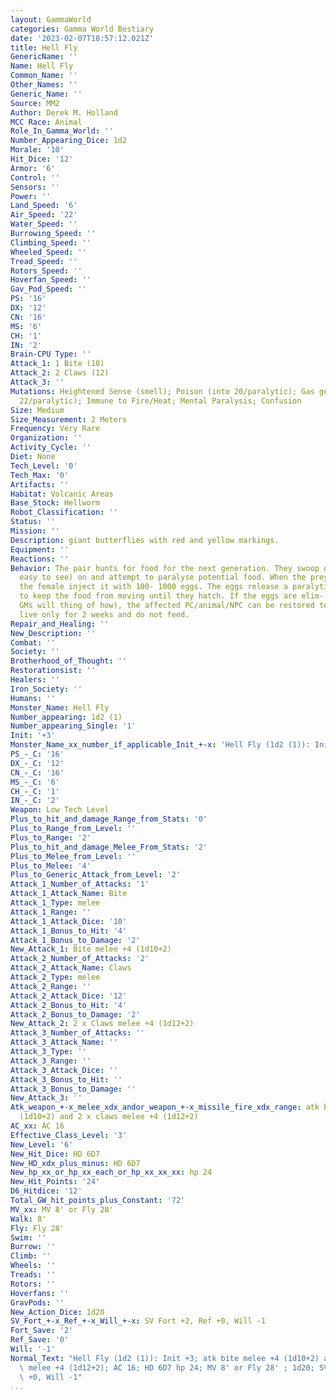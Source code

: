 ```yaml
---
layout: GammaWorld
categories: Gamma World Bestiary
date: '2023-02-07T18:57:12.021Z'
title: Hell Fly
GenericName: ''
Name: Hell Fly
Common_Name: ''
Other_Names: ''
Generic_Name: ''
Source: MM2
Author: Derek M. Holland
MCC Race: Animal
Role_In_Gamma_World: ''
Number_Appearing_Dice: 1d2
Morale: '10'
Hit_Dice: '12'
Armor: '6'
Control: ''
Sensors: ''
Power: ''
Land_Speed: '6'
Air_Speed: '22'
Water_Speed: ''
Burrowing_Speed: ''
Climbing_Speed: ''
Wheeled_Speed: ''
Tread_Speed: ''
Rotors_Speed: ''
Hoverfan_Speed: ''
Gav_Pod_Speed: ''
PS: '16'
DX: '12'
CN: '16'
MS: '6'
CH: '1'
IN: '2'
Brain-CPU Type: ''
Attack_1: 1 Bite (10)
Attack_2: 2 Claws (12)
Attack_3: ''
Mutations: Heightened Sense (smell); Poison (into 20/paralytic); Gas generation (into
  22/paralytic); Immune to Fire/Heat; Mental Paralysis; Confusion
Size: Medium
Size_Measurement: 2 Meters
Frequency: Very Rare
Organization: ''
Activity_Cycle: ''
Diet: None
Tech_Level: '0'
Tech_Max: '0'
Artifacts: ''
Habitat: Volcanic Areas
Base_Stock: Hellworm
Robot_Classification: ''
Status: ''
Mission: ''
Description: giant butterflies with red and yellow markings.
Equipment: ''
Reactions: ''
Behavior: The pair hunts for food for the next generation. They swoop down (and are
  easy to see) on and attempt to paralyse potential food. When the prey is paralysed,
  the female inject it with 100- 1000 eggs. The eggs release a paralytic compound
  to keep the food from moving until they hatch. If the eggs are elim- inated (inventive
  GMs will thing of how), the affected PC/animal/NPC can be restored to normal. Hellflies
  live only for 2 weeks and do not feed.
Repair_and_Healing: ''
New_Description: ''
Combat: ''
Society: ''
Brotherhood_of_Thought: ''
Restorationsist: ''
Healers: ''
Iron_Society: ''
Humans: ''
Monster_Name: Hell Fly
Number_appearing: 1d2 (1)
Number_appearing_Single: '1'
Init: '+3'
Monster_Name_xx_number_if_applicable_Init_+-x: 'Hell Fly (1d2 (1)): Init +3'
PS_-_C: '16'
DX_-_C: '12'
CN_-_C: '16'
MS_-_C: '6'
CH_-_C: '1'
IN_-_C: '2'
Weapon: Low Tech Level
Plus_to_hit_and_damage_Range_from_Stats: '0'
Plus_to_Range_from_Level: ''
Plus_to_Range: '2'
Plus_to_hit_and_damage_Melee_From_Stats: '2'
Plus_to_Melee_from_Level: ''
Plus_to_Melee: '4'
Plus_to_Generic_Attack_from_Level: '2'
Attack_1_Number_of_Attacks: '1'
Attack_1_Attack_Name: Bite
Attack_1_Type: melee
Attack_1_Range: ''
Attack_1_Attack_Dice: '10'
Attack_1_Bonus_to_Hit: '4'
Attack_1_Bonus_to_Damage: '2'
New_Attack_1: Bite melee +4 (1d10+2)
Attack_2_Number_of_Attacks: '2'
Attack_2_Attack_Name: Claws
Attack_2_Type: melee
Attack_2_Range: ''
Attack_2_Attack_Dice: '12'
Attack_2_Bonus_to_Hit: '4'
Attack_2_Bonus_to_Damage: '2'
New_Attack_2: 2 x Claws melee +4 (1d12+2)
Attack_3_Number_of_Attacks: ''
Attack_3_Attack_Name: ''
Attack_3_Type: ''
Attack_3_Range: ''
Attack_3_Attack_Dice: ''
Attack_3_Bonus_to_Hit: ''
Attack_3_Bonus_to_Damage: ''
New_Attack_3: ''
Atk_weapon_+-x_melee_xdx_andor_weapon_+-x_missile_fire_xdx_range: atk bite melee +4
  (1d10+2) and 2 x claws melee +4 (1d12+2)
AC_xx: AC 16
Effective_Class_Level: '3'
New_Level: '6'
New_Hit_Dice: HD 6D7
New_HD_xdx_plus_minus: HD 6D7
New_hp_xx_or_hp_xx_each_or_hp_xx_xx_xx: hp 24
New_Hit_Points: '24'
D6_Hitdice: '12'
Total_GW_hit_points_plus_Constant: '72'
MV_xx: MV 8' or Fly 28'
Walk: 8'
Fly: Fly 28'
Swim: ''
Burrow: ''
Climb: ''
Wheels: ''
Treads: ''
Rotors: ''
Hoverfans: ''
GravPods: ''
New_Action_Dice: 1d20
SV_Fort_+-x_Ref_+-x_Will_+-x: SV Fort +2, Ref +0, Will -1
Fort_Save: '2'
Ref_Save: '0'
Will: '-1'
Normal_Text: "Hell Fly (1d2 (1)): Init +3; atk bite melee +4 (1d10+2) and 2 x claws\
  \ melee +4 (1d12+2); AC 16; HD 6D7 hp 24; MV 8' or Fly 28' ; 1d20; SV Fort +2, Ref\
  \ +0, Will -1"
...
```


